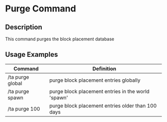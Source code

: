# Purge Command

## Description

This command purges the block placement database

## Usage Examples

Command |  Definition
------------- | -------------
/ta purge global | purge block placement entries globally
/ta purge spawn | purge block placement entries in the world 'spawn'
/ta purge 100 | purge block placement entries older than 100 days
